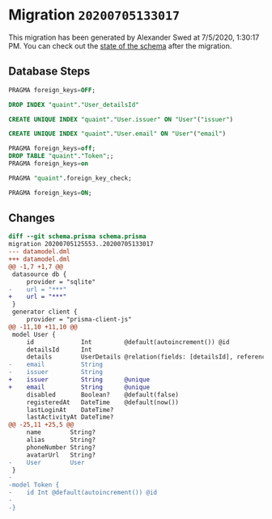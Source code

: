 # Migration `20200705133017`

This migration has been generated by Alexander Swed at 7/5/2020, 1:30:17 PM.
You can check out the [state of the schema](./schema.prisma) after the migration.

## Database Steps

```sql
PRAGMA foreign_keys=OFF;

DROP INDEX "quaint"."User_detailsId"

CREATE UNIQUE INDEX "quaint"."User.issuer" ON "User"("issuer")

CREATE UNIQUE INDEX "quaint"."User.email" ON "User"("email")

PRAGMA foreign_keys=off;
DROP TABLE "quaint"."Token";;
PRAGMA foreign_keys=on

PRAGMA "quaint".foreign_key_check;

PRAGMA foreign_keys=ON;
```

## Changes

```diff
diff --git schema.prisma schema.prisma
migration 20200705125553..20200705133017
--- datamodel.dml
+++ datamodel.dml
@@ -1,7 +1,7 @@
 datasource db {
     provider = "sqlite"
-    url = "***"
+    url = "***"
 }
 generator client {
     provider = "prisma-client-js"
@@ -11,10 +11,10 @@
 model User {
     id             Int         @default(autoincrement()) @id
     detailsId      Int
     details        UserDetails @relation(fields: [detailsId], references: [id])
-    email          String
-    issuer         String
+    issuer         String      @unique
+    email          String      @unique
     disabled       Boolean?    @default(false)
     registeredAt   DateTime    @default(now())
     lastLoginAt    DateTime?
     lastActivityAt DateTime?
@@ -25,11 +25,5 @@
     name        String?
     alias       String?
     phoneNumber String?
     avatarUrl   String?
-    User        User
 }
-
-model Token {
-    id Int @default(autoincrement()) @id
-
-}
```


